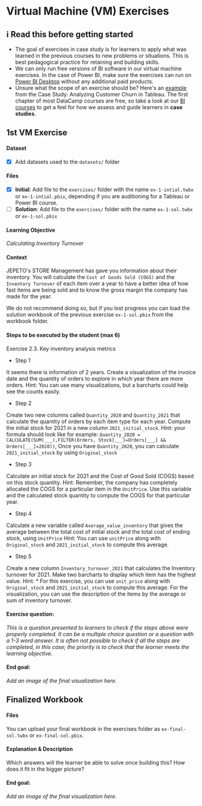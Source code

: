 # Virtual Machine (VM) Exercises

## :information_source: Read this before getting started
- The goal of exercises in case study is for learners to apply what was learned in the previous courses to new problems or situations. This is best pedagogical practice for retaining and building skills.
- We can only run free versions of BI software in our virtual machine exercises. In the case of Power BI, make sure the exercises can run on [Power BI Desktop](https://powerbi.microsoft.com/en-us/desktop/) without any additional paid products. 
- Unsure what the scope of an exercise should be? Here's an [example](https://campus.datacamp.com/courses/case-study-analyzing-customer-churn-in-tableau/exploratory-analysis-1?ex=4) from the Case Study: Analyzing Customer Churn in Tableau. The first chapter of most DataCamp courses are free, so take a look at our [BI courses](https://learn.datacamp.com/courses?technologies=Tableau&technologies=Power%20BI) to get a feel for how we assess and guide learners in **case studies**.

## 1st VM Exercise

#### Dataset

- [x] Add datasets used to the `datasets/` folder

#### Files

- [x] **Initial**: Add file to the `exercises/`  folder with the name `ex-1-intial.twbx` or `ex-1-intial.pbix`, depending if you are auditioning for a Tableau or Power BI course.
- [ ] **Solution**: Add file to the `exercises/`  folder with the name `ex-1-sol.twbx` or `ex-1-sol.pbix`

#### Learning Objective

*Calculating Inventory Turnover*

#### Context
JEPETO's STORE Management has gave you information about their inventory. You will calculate the `Cost of Goods Sold (COGS)`  and the `Inventory Turnover` of each item over a year to have a better idea of how fast items are being sold and to know the gross margin the company has made for the year.

We do not recommend doing so, but if you lost progress you can load the solution workbook of the previous exercise `ex-1-sol.pbix` from the workbook folder.


#### Steps to be executed by the student (max 6)

Exercise 2.3. Key inventory analysis metrics 

- Step 1

It seems there is information of 2 years. Create a visualization of the invoice date and the quantity of orders to explore in which year there are more orders.
Hint: You can use many visualizations, but a barcharts could help see the counts easily.

- Step 2

Create two new columns called `Quantity_2020` and `Quantity_2021` that calculate the quantity of orders by each item type for each year.
Compute the initial stock for 2021 in a new column `2021_initial_stock`.
Hint: your formula should look like for example: `Quantity_2020 = CALCULATE(SUM(___),FILTER(Orders, Stock[___]=Orders[___] && Orders[___]=2020))`,
Once you have `Quantity_2020`, you can calculate `2021_initial_stock` by using `Original_stock` 

- Step 3

Calculate an initial stock for 2021 and the Cost of Good Sold (COGS) based on this stock quantity. 
Hint: Remember, the company has completely allocated the COGS for a particular item in the `UnitPrice`. Use this variable and the calculated stock quantity to compute the COGS for that particular year.

- Step 4

Calculate a new variable called `Average_value_inventory` that gives the average between the total cost of initial stock and the total cost of ending stock, using `UnitPrice`
Hint: You can use `unitPrice` along with `Original_stock` and `2021_initial_stock` to compute this average.

- Step 5

Create a new column `Inventory_turnover_2021` that calculates the Inventory turnover for 2021.
Make two barcharts to display which item has the highest value.
Hint: * For this exercise, you can use `unit_price` along with `Original_stock` and `2021_initial_stock` to compute this average.
For the visualization, you can use the description of the items by the average or sum of inventory turnover.


#### Exercise question:
*This is a question presented to learners to check if the steps above were properly completed. It can be a multiple choice question or a question with a 1-3 word answer. It is often not possible to check if all the steps are completed, in this case; the priority is to check that the learner meets the learning objective.*

#### End goal:

*Add an image of the final visualization here.*

## Finalized Workbook

#### Files
You can upload your final workbook in the exercises folder as `ex-final-sol.twbx` or `ex-final-sol.pbix`.

#### Explanation & Description
Which answers will the learner be able to solve once building this? How does it fit in the bigger picture?

#### End goal:

*Add an image of the final visualization here.*
